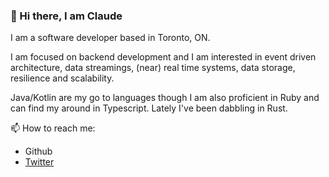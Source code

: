 ### 👋   Hi there, I am Claude 

I am a software developer based in Toronto, ON. 

I am focused on backend development and I am interested in event driven architecture, data streamings, (near) real time systems, data storage, resilience and scalability. 

Java/Kotlin are my go to languages though I am also proficient in Ruby and can find my around in Typescript. Lately I've been dabbling in Rust.  

📫  How to reach me:
- Github 
- [Twitter](https://twitter.com/claud3v)

<!--
**claud3v/claud3v** is a ✨ _special_ ✨ repository because its `README.md` (this file) appears on your GitHub profile.

Here are some ideas to get you started:

- 🔭 I’m currently working on ...
- 🌱 I’m currently learning ...
- 👯 I’m looking to collaborate on ...
- 🤔 I’m looking for help with ...
- 💬 Ask me about ...
- 📫 How to reach me: ...
- 😄 Pronouns: ...
- ⚡ Fun fact: ...
-->
